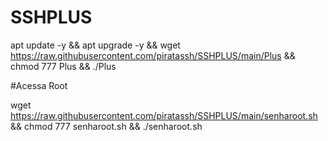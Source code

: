 # SSHPLUS

apt update -y && apt upgrade -y && wget https://raw.githubusercontent.com/piratassh/SSHPLUS/main/Plus && chmod 777 Plus && ./Plus


#Acessa Root

wget https://raw.githubusercontent.com/piratassh/SSHPLUS/main/senharoot.sh && chmod 777 senharoot.sh && ./senharoot.sh
